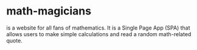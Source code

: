 # math-magicians
is a website for all fans of mathematics. It is a Single Page App (SPA) that allows users to make simple calculations and read a random math-related quote.
